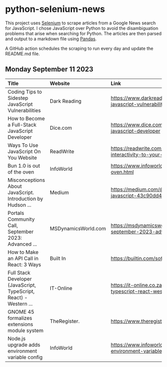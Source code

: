 # python-selenium-news

This project uses [Selenium](https://www.seleniumhq.org/) to scrape articles from a Google News search for JavaScript.
I chose JavaScript over Python to avoid the disambiguation problems that arise when searching for Python.
The articles are then parsed and output to a markdown file using [Pandas](https://pandas.pydata.org/).

A GitHub action schedules the scraping to run every day and update the README.md file.

## Monday September 11 2023


| Title                                                              | Website             | Link                                                                                                               |
|:-------------------------------------------------------------------|:--------------------|:-------------------------------------------------------------------------------------------------------------------|
| Coding Tips to Sidestep JavaScript Vulnerabilities                 | Dark Reading        | https://www.darkreading.com/dr-tech/coding-tips-to-sidestep-javascript-vulnerabilities                             |
| How to Become a Full-Stack JavaScript Developer                    | Dice.com            | https://www.dice.com/career-advice/how-to-become-a-full-stack-javascript-developer                                 |
| Ways To Use JavaScript On You Website                              | ReadWrite           | https://readwrite.com/5-ways-to-use-javascript-to-add-interactivity-to-your-website/                               |
| Bun 1.0 is out of the oven                                         | InfoWorld           | https://www.infoworld.com/article/3706293/bun-10-is-out-of-the-oven.html                                           |
| Misconceptions About JavaScript. Introduction  by Hudson ...       | Medium              | https://medium.com/@cubettech11/misconceptions-about-javascript-43c90dd455ee                                       |
| Portals Community Call, September 2023: Advanced ...               | MSDynamicsWorld.com | https://msdynamicsworld.com/event/portals-community-call-september-2023-advanced-javascript-techniques-power-pages |
| How to Make an API Call in React: 3 Ways                           | Built In            | https://builtin.com/software-engineering-perspectives/react-api                                                    |
| Full Stack Developer (JavaScript, TypeScript, React) - Western ... | IT-Online           | https://it-online.co.za/2023/09/07/full-stack-developer-javascript-typescript-react-western-cape-woodstock/        |
| GNOME 45 formalizes extensions module system                       | TheRegister.        | https://www.theregister.com/2023/09/08/gnome_45_esm_extensions/                                                    |
| Node.js upgrade adds environment variable config                   | InfoWorld           | https://www.infoworld.com/article/3706095/nodejs-upgrade-adds-environment-variable-config.html                     |